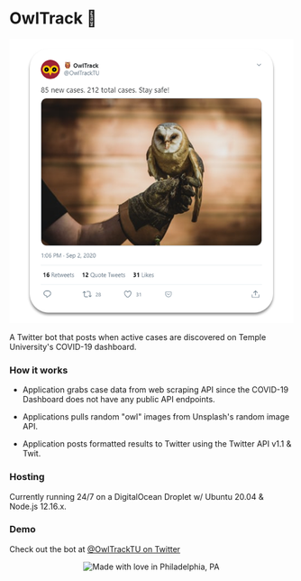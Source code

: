 # OwlTrack 🦉

<p align="center" width="350" height="350">
    <img src="https://github.com/Snarr/OwlTrack/blob/media/screenshot-700x700.png?raw=true" />
</p>

A Twitter bot that posts when active cases are discovered on Temple University's COVID-19 dashboard.

### How it works

- Application grabs case data from web scraping API since the COVID-19 Dashboard does not have any public API endpoints.

- Applications pulls random "owl" images from Unsplash's random image API.

- Application posts formatted results to Twitter using the Twitter API v1.1 & Twit.

### Hosting

Currently running 24/7 on a DigitalOcean Droplet w/ Ubuntu 20.04 & Node.js 12.16.x.

### Demo

Check out the bot at [@OwlTrackTU on Twitter](https://www.twitter.com/OwlTrackTU)

<p align="center">
<img src="https://madewithlove.now.sh/us?heart=true&template=for-the-badge&text=Philadelphia%2C+PA" alt="Made with love in Philadelphia, PA">
</p>
